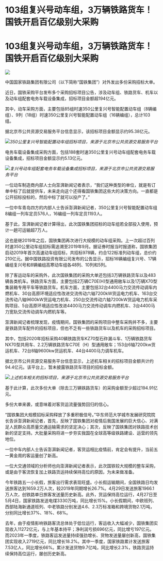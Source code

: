 # 103组复兴号动车组，3万辆铁路货车！国铁开启百亿级别大采购

# 103组复兴号动车组，3万辆铁路货车！国铁开启百亿级别大采购

![](https://inews.gtimg.com/newsapp_bt/0/15803882761/1000)

中国国家铁路集团有限公司（以下简称“国铁集团”）对外发出多份采购招标大单。

近日，国铁采购平台发布多个采购招标项目公告，涉及动车组、铁路货车、机车以及动车组配套电务车载设备集成，招标项目金额超194亿元。

其中，动车采购方面，主要包括85组时速350公里复兴号智能配置动车组（8辆编组）、9列（18组）时速350公里复兴号智能配置动车组（16辆编组），总计103组。

据北京市公共资源交易服务平台信息显示，该招标项目金额显示约95.38亿元。

![](https://inews.gtimg.com/newsapp_bt/0/15803882762/1000)_350公里复兴号智能配置动车组招标项目，来源于北京市公共资源交易服务平台_

电务车载设备集成采购方面，包括188套时速350公里复兴号动车组配套电务车载设备集成，招标项目金额显示约5.13亿元。

![](https://inews.gtimg.com/newsapp_bt/0/15803882763/1000)_复兴号动车组配套电务车载设备集成招标项目，来源于北京市公共资源交易服务平台_

一位动车制造商内部人士向澎湃新闻记者表示，“我们这种类型的单位，就是有订单中标了后就提供车，未来走向这个还得看国铁集团这些大的决策方向。一直都是公开招标投标的，然后中标了就可以投产了。”

一位中车青岛四方的内部人士告诉澎湃新闻记者，350公里复兴号智能配置动车组8编组一列车定员576人，16编组一列车定员1193人。

基于此，澎湃新闻记者计算得出，此次国铁集团招标的动车组若全部投入使用，预计一趟可运输超7万人。

这也是继2019年之后，国铁集团再次进行大规模的动车组采购。上一次超过百列时速350公里动车组招标需追溯至2019年9月。据证券时报当时报道称，国铁集团启动2019年首次高速动车组招标，共招标978辆，约合122标准列动车组，总价约210亿元。据中国铁路投资有限公司发布的公告显示，招标16辆编组复兴号、17辆编组复兴号和8辆编组高寒动车组各48列、10列和5列。

除了客运动车的采购外，此次国铁集团的采购大单还包括3万辆铁路货车以及483辆各类机车。铁路货车方面，主要包括2万辆C70E(H)型通用敞车以及1万辆X70型集装箱专用平车等铁路货车。机车方面，主要包括32台4400马力交流传动调车内燃机车、30台高原环境适应性改进交流传动六轴7200kW货运电力机车、163台交流传动八轴9600kW货运电力机车、250台交流传动六轴7200kW货运电力机车采购项目、5台高原环境适应性改进4400马力交流传动调车内燃机车、3台4400马力宽轨交流传动调车内燃机车等。

澎湃新闻记者梳理发现，疫情期间，国铁集团的采购项目中整车采购并不多，主要是铁路货车配件的招标项目，但也不乏有一些铁路货车以及机车的采购招标项目。

其中，包括2020年招标采购40辆铁路货车KZ70型石砟漏斗车、1万辆铁路货车NX70型共用车、2.2万辆铁路货车C70E（H）型通用敞车；153台6轴7200kw货运机车、72台8轴9600kw货运机车、44台4400马力调车机车。

据北京市公共资源交易服务平台信息显示，上述机车相关的招标项目金额共计约94.4亿元。该平台上，暂未披露铁路货车项目的招标金额。

![](https://inews.gtimg.com/newsapp_bt/0/15803882766/1000)_上述机车相关的招标项目，来源于北京市公共资源交易服务平台_

基于此计算，此次多份大单（除去三万辆铁路货车）的采购金额至少超过194.91亿元。

多份大单来袭，或意味着对客货运流量强势回归的信心。

“国铁集团大规模招标采购释放了多重积极信号。”华东师范大学城市发展研究院院长告诉澎湃新闻记者，首先，反映了国铁集团对疫情后我国发展的巨大信心、对满足人民群众高质量交通运输需求的坚定决心；其次，反映了国铁集团对铁路技术创新的坚定支持。大批量采购将进一步夯实我国在全球高等级铁路建设、运营的领先地位。

一位中车内部人士告诉澎湃新闻记者，客货运相比疫情前，肯定会有提升，当前五一黄金周的客运量创了新高。

一位大交通领域的分析师也向澎湃新闻记者表示，此次国铁较大规模的整车采购，或是由于客流恢复加上铁路货运持续保持高位的原因，为未来做准备。

今年铁路五一小长假，旅客出行需求表现旺盛。小长假运输期间，全国铁路日均发送旅客达到1659.2万人次，较2019年同期增长26.7%。4月29日发送旅客1966.1万人次，创铁路单日旅客发送量历史新高。此外，货运保持高位运行，4月27日至5月4日，国家铁路发送电煤3330万吨，同比增长15%。小长假期间，中欧班列、西部陆海新通道班列、中老铁路分别发送4.6、2.3万标准箱和跨境货物2.1万吨，分别同比增长37%、18%、68%。

去年，由于疫情影响铁路客流总体处于低位运行，客运收入大幅减少，国铁集团实现收入11272亿元，与上年基本持平；净利润亏损696亿元，同比增亏197亿元。而2023年一季度，铁路客运发送量持续强劲增长、货物发送量屡创新高，国铁集团实现收入2719亿元，同比增长18.2%。其中一季度，国家铁路累计发送旅客7.53亿人，同比增长66%。累计发送货物9.7亿吨，同比增长2.3%，铁路货运持续保持高位运行，屡创历史新高。


